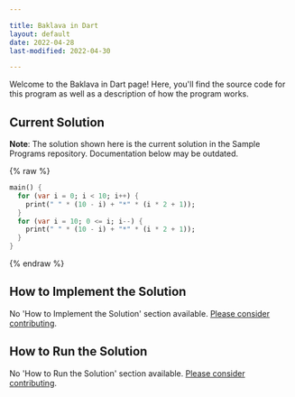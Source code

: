 ```yaml
---

title: Baklava in Dart
layout: default
date: 2022-04-28
last-modified: 2022-04-30

---
```


Welcome to the Baklava in Dart page! Here, you'll find the source code for this program as well as a description of how the program works.

## Current Solution

**Note**: The solution shown here is the current solution in the Sample Programs repository. Documentation below may be outdated.

{% raw %}

```dart
main() {
  for (var i = 0; i < 10; i++) {
    print(" " * (10 - i) + "*" * (i * 2 + 1));
  }
  for (var i = 10; 0 <= i; i--) {
    print(" " * (10 - i) + "*" * (i * 2 + 1));
  }
}
```

{% endraw %}

## How to Implement the Solution

No 'How to Implement the Solution' section available. [Please consider contributing](https://github.com/TheRenegadeCoder/sample-programs-website).

## How to Run the Solution

No 'How to Run the Solution' section available. [Please consider contributing](https://github.com/TheRenegadeCoder/sample-programs-website).